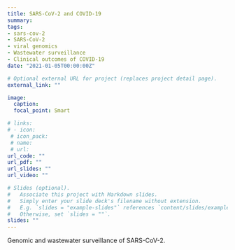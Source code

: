 ```yaml
---
title: SARS-CoV-2 and COVID-19
summary: 
tags:
- sars-cov-2
- SARS-CoV-2
- viral genomics
- Wastewater surveillance
- Clinical outcomes of COVID-19
date: "2021-01-05T00:00:00Z"

# Optional external URL for project (replaces project detail page).
external_link: ""

image:
  caption: 
  focal_point: Smart

# links:
# - icon: 
 # icon_pack: 
 # name: 
 # url: 
url_code: ""
url_pdf: ""
url_slides: ""
url_video: ""

# Slides (optional).
#   Associate this project with Markdown slides.
#   Simply enter your slide deck's filename without extension.
#   E.g. `slides = "example-slides"` references `content/slides/example-slides.md`.
#   Otherwise, set `slides = ""`.
slides: ""
---
```


Genomic and wastewater surveillance of SARS-CoV-2.

